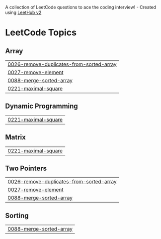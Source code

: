 A collection of LeetCode questions to ace the coding interview! - Created using [LeetHub v2](https://github.com/arunbhardwaj/LeetHub-2.0)
<!---LeetCode Topics Start-->
# LeetCode Topics
## Array
|  |
| ------- |
| [0026-remove-duplicates-from-sorted-array](https://github.com/Nitin-lohumi/leetCode/tree/master/0026-remove-duplicates-from-sorted-array) |
| [0027-remove-element](https://github.com/Nitin-lohumi/leetCode/tree/master/0027-remove-element) |
| [0088-merge-sorted-array](https://github.com/Nitin-lohumi/leetCode/tree/master/0088-merge-sorted-array) |
| [0221-maximal-square](https://github.com/Nitin-lohumi/leetCode/tree/master/0221-maximal-square) |
## Dynamic Programming
|  |
| ------- |
| [0221-maximal-square](https://github.com/Nitin-lohumi/leetCode/tree/master/0221-maximal-square) |
## Matrix
|  |
| ------- |
| [0221-maximal-square](https://github.com/Nitin-lohumi/leetCode/tree/master/0221-maximal-square) |
## Two Pointers
|  |
| ------- |
| [0026-remove-duplicates-from-sorted-array](https://github.com/Nitin-lohumi/leetCode/tree/master/0026-remove-duplicates-from-sorted-array) |
| [0027-remove-element](https://github.com/Nitin-lohumi/leetCode/tree/master/0027-remove-element) |
| [0088-merge-sorted-array](https://github.com/Nitin-lohumi/leetCode/tree/master/0088-merge-sorted-array) |
## Sorting
|  |
| ------- |
| [0088-merge-sorted-array](https://github.com/Nitin-lohumi/leetCode/tree/master/0088-merge-sorted-array) |
<!---LeetCode Topics End-->